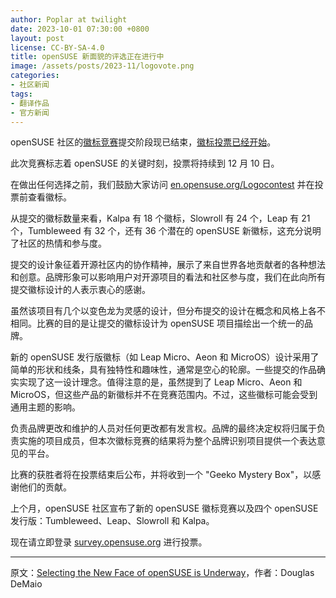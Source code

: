 ```yaml
---
author: Poplar at twilight
date: 2023-10-01 07:30:00 +0800
layout: post
license: CC-BY-SA-4.0
title: openSUSE 新面貌的评选正在进行中
image: /assets/posts/2023-11/logovote.png
categories:
- 社区新闻
tags:
- 翻译作品
- 官方新闻
---
```


openSUSE 社区的[徽标竞赛]提交阶段现已结束，[徽标投票已经开始]。

[徽标竞赛]: https://en.opensuse.org/Logocontest
[徽标投票已经开始]: https://survey.opensuse.org/

此次竞赛标志着 openSUSE 的关键时刻，投票将持续到 12 月 10 日。

在做出任何选择之前，我们鼓励大家访问 [en.opensuse.org/Logocontest] 并在投票前查看徽标。

[en.opensuse.org/Logocontest]: https://en.opensuse.org/Logocontest

从提交的徽标数量来看，Kalpa 有 18 个徽标，Slowroll 有 24 个，Leap 有 21 个，Tumbleweed 有 32 个，还有 36 个潜在的 openSUSE 新徽标，这充分说明了社区的热情和参与度。

提交的设计象征着开源社区内的协作精神，展示了来自世界各地贡献者的各种想法和创意。品牌形象可以影响用户对开源项目的看法和社区参与度，我们在此向所有提交徽标设计的人表示衷心的感谢。

虽然该项目有几个以变色龙为灵感的设计，但分布提交的设计在概念和风格上各不相同。比赛的目的是让提交的徽标设计为 openSUSE 项目描绘出一个统一的品牌。

新的 openSUSE 发行版徽标（如 Leap Micro、Aeon 和 MicroOS）设计采用了简单的形状和线条，具有独特性和趣味性，通常是空心的轮廓。一些提交的作品确实实现了这一设计理念。值得注意的是，虽然提到了 Leap Micro、Aeon 和 MicroOS，但这些产品的新徽标并不在竞赛范围内。不过，这些徽标可能会受到通用主题的影响。

负责品牌更改和维护的人员对任何更改都有发言权。品牌的最终决定权将归属于负责实施的项目成员，但本次徽标竞赛的结果将为整个品牌识别项目提供一个表达意见的平台。

比赛的获胜者将在投票结束后公布，并将收到一个 "Geeko Mystery Box"，以感谢他们的贡献。

上个月，openSUSE 社区宣布了新的 openSUSE 徽标竞赛以及四个 openSUSE 发行版：Tumbleweed、Leap、Slowroll 和 Kalpa。

现在请立即登录 [survey.opensuse.org] 进行投票。

[survey.opensuse.org]: https://survey.opensuse.org/

------

原文：[Selecting the New Face of openSUSE is Underway](https://news.opensuse.org/2023/11/23/selecting-the-new-face-of-os-is-underway/)，作者：Douglas DeMaio
